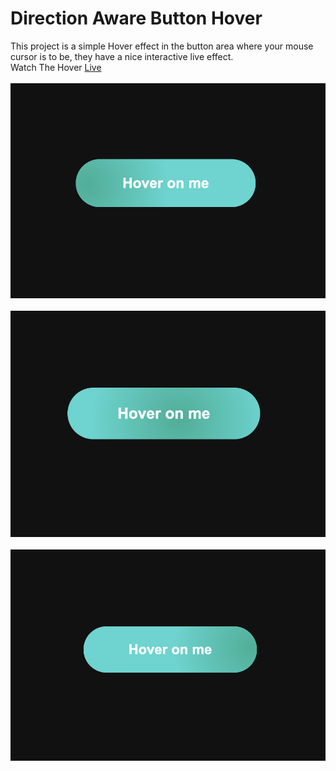 # Direction Aware Button Hover
This project is a simple Hover effect in the button area where your mouse cursor is to be, they have a nice interactive live effect.<br>
Watch The Hover [Live](https://mohammadkiaei.github.io/Direction-aware-button-hover/)
<br/>
<br/>
![DAB 1](https://github.com/mohammadkiaei/Direction-aware-button-hover/blob/master/img/DAB1.png)
<br/>
<br/>
![DAB 2](https://github.com/mohammadkiaei/Direction-aware-button-hover/blob/master/img/DAB2.png)
<br/>
<br/>
![DAB 3](https://github.com/mohammadkiaei/Direction-aware-button-hover/blob/master/img/DAB3.png)
<br/>
